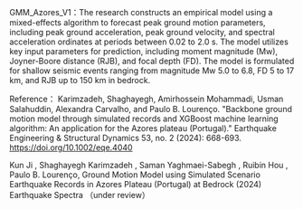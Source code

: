 GMM_Azores_V1：The research constructs an empirical model using a mixed-effects algorithm to forecast peak ground motion parameters, including peak ground acceleration, peak ground velocity, and spectral acceleration ordinates at periods between 0.02 to 2.0 s. The model utilizes key input parameters for prediction, including moment magnitude (Mw), Joyner-Boore distance (RJB), and focal depth (FD). The model is formulated for shallow seismic events ranging from magnitude Mw 5.0 to 6.8, FD 5 to 17 km, and RJB up to 150 km in bedrock.


Reference：
Karimzadeh, Shaghayegh, Amirhossein Mohammadi, Usman Salahuddin, Alexandra Carvalho, and Paulo B. Lourenço. "Backbone ground motion model through simulated records and XGBoost machine learning algorithm: An application for the Azores plateau (Portugal)." Earthquake Engineering & Structural Dynamics 53, no. 2 (2024): 668-693. https://doi.org/10.1002/eqe.4040

Kun Ji , Shaghayegh Karimzadeh , Saman Yaghmaei-Sabegh , Ruibin Hou , Paulo B. Lourenço, Ground Motion Model using Simulated Scenario Earthquake Records in Azores Plateau (Portugal) at Bedrock (2024) Earthquake Spectra （under review）
